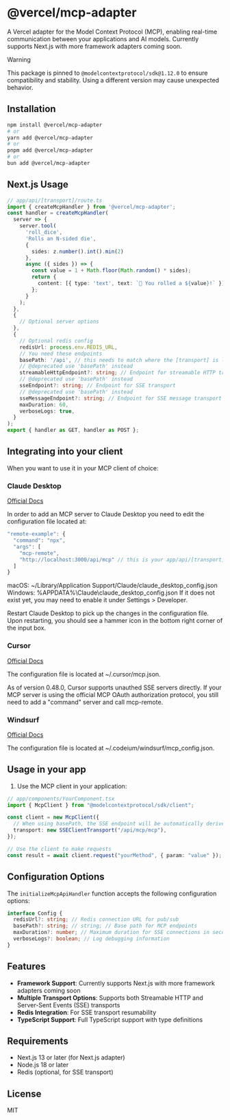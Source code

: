 # @vercel/mcp-adapter

A Vercel adapter for the Model Context Protocol (MCP), enabling real-time communication between your applications and AI models. Currently supports Next.js with more framework adapters coming soon.

> [!WARNING]
> This package is pinned to `@modelcontextprotocol/sdk@1.12.0` to ensure compatibility and stability. Using a different version may cause unexpected behavior.


## Installation

```bash
npm install @vercel/mcp-adapter
# or
yarn add @vercel/mcp-adapter
# or
pnpm add @vercel/mcp-adapter
# or
bun add @vercel/mcp-adapter
```

## Next.js Usage

```typescript
// app/api/[transport]/route.ts
import { createMcpHandler } from '@vercel/mcp-adapter';
const handler = createMcpHandler(
  server => {
    server.tool(
      'roll_dice',
      'Rolls an N-sided die',
      {
        sides: z.number().int().min(2)
      },
      async ({ sides }) => {
        const value = 1 + Math.floor(Math.random() * sides);
        return {
          content: [{ type: 'text', text: `🎲 You rolled a ${value}!` }],
        };
      }
    );
  },
  {
    // Optional server options
  },
  {
    // Optional redis config
    redisUrl: process.env.REDIS_URL,
    // You need these endpoints
    basePath: '/api', // this needs to match where the [transport] is located.
    // @deprecated use 'basePath' instead
    streamableHttpEndpoint?: string; // Endpoint for streamable HTTP transport
    // @deprecated use 'basePath' instead
    sseEndpoint?: string; // Endpoint for SSE transport
    // @deprecated use 'basePath' instead
    sseMessageEndpoint?: string; // Endpoint for SSE message transport
    maxDuration: 60,
    verboseLogs: true,
  }
);
export { handler as GET, handler as POST };
```

## Integrating into your client

When you want to use it in your MCP client of choice:

### Claude Desktop

[Official Docs](https://modelcontextprotocol.io/quickstart/user)

In order to add an MCP server to Claude Desktop you need to edit the configuration file located at:

```typescript
"remote-example": {
  "command": "npx",
  "args": [
    "mcp-remote",
    "http://localhost:3000/api/mcp" // this is your app/api/[transport]/route.ts
  ]
}
```

macOS: ~/Library/Application Support/Claude/claude_desktop_config.json
Windows: %APPDATA%\Claude\claude_desktop_config.json
If it does not exist yet, you may need to enable it under Settings > Developer.

Restart Claude Desktop to pick up the changes in the configuration file. Upon restarting, you should see a hammer icon in the bottom right corner of the input box.

### Cursor

[Official Docs](https://docs.cursor.com/context/model-context-protocol)

The configuration file is located at ~/.cursor/mcp.json.

As of version 0.48.0, Cursor supports unauthed SSE servers directly. If your MCP server is using the official MCP OAuth authorization protocol, you still need to add a "command" server and call mcp-remote.

### Windsurf

[Official Docs](https://docs.codeium.com/windsurf/mcp)

The configuration file is located at ~/.codeium/windsurf/mcp_config.json.

## Usage in your app

1. Use the MCP client in your application:

```typescript
// app/components/YourComponent.tsx
import { McpClient } from "@modelcontextprotocol/sdk/client";

const client = new McpClient({
  // When using basePath, the SSE endpoint will be automatically derived
  transport: new SSEClientTransport("/api/mcp/mcp"),
});

// Use the client to make requests
const result = await client.request("yourMethod", { param: "value" });
```

## Configuration Options

The `initializeMcpApiHandler` function accepts the following configuration options:

```typescript
interface Config {
  redisUrl?: string; // Redis connection URL for pub/sub
  basePath?: string; // string; // Base path for MCP endpoints
  maxDuration?: number; // Maximum duration for SSE connections in seconds
  verboseLogs?: boolean; // Log debugging information
}
```

## Features

- **Framework Support**: Currently supports Next.js with more framework adapters coming soon
- **Multiple Transport Options**: Supports both Streamable HTTP and Server-Sent Events (SSE) transports
- **Redis Integration**: For SSE transport resumability
- **TypeScript Support**: Full TypeScript support with type definitions

## Requirements

- Next.js 13 or later (for Next.js adapter)
- Node.js 18 or later
- Redis (optional, for SSE transport)

## License

MIT
